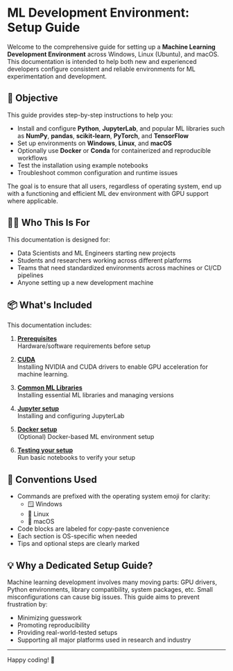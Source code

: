 # ML Development Environment: Setup Guide

Welcome to the comprehensive guide for setting up a **Machine Learning Development Environment** across Windows, Linux (Ubuntu), and macOS. This documentation is intended to help both new and experienced developers configure consistent and reliable environments for ML experimentation and development.

## 🎯 Objective

This guide provides step-by-step instructions to help you:

- Install and configure **Python**, **JupyterLab**, and popular ML libraries such as **NumPy**, **pandas**, **scikit-learn**, **PyTorch**, and **TensorFlow**
- Set up environments on **Windows**, **Linux**, and **macOS**
- Optionally use **Docker** or **Conda** for containerized and reproducible workflows
- Test the installation using example notebooks
- Troubleshoot common configuration and runtime issues

The goal is to ensure that all users, regardless of operating system, end up with a functioning and efficient ML dev environment with GPU support where applicable.

## 🧑‍💻 Who This Is For

This documentation is designed for:

- Data Scientists and ML Engineers starting new projects
- Students and researchers working across different platforms
- Teams that need standardized environments across machines or CI/CD pipelines
- Anyone setting up a new development machine

## 📦 What's Included

This documentation includes:

1.  [**Prerequisites**](prerequisits) <br/>
    Hardware/software requirements before setup

2.  [**CUDA**](./CUDA) <br/>
    Installing NVIDIA and CUDA drivers to enable GPU acceleration for machine learning.

3.  [**Common ML Libraries**](./common_libs) <br/>
    Installing essential ML libraries and managing versions

4.  [**Jupyter setup**](./jupyter) <br/>
    Installing and configuring JupyterLab

5.  [**Docker setup**](./docker) <br/>
    (Optional) Docker-based ML environment setup

6.  [**Testing your setup**](./test_setup) <br/>
    Run basic notebooks to verify your setup

## 📎 Conventions Used

- Commands are prefixed with the operating system emoji for clarity:
  - 🪟 Windows
  - 🐧 Linux
  - 🍏 macOS
- Code blocks are labeled for copy-paste convenience
- Each section is OS-specific when needed
- Tips and optional steps are clearly marked

## 💡 Why a Dedicated Setup Guide?

Machine learning development involves many moving parts: GPU drivers, Python environments, library compatibility, system packages, etc. Small misconfigurations can cause big issues. This guide aims to prevent frustration by:

- Minimizing guesswork
- Promoting reproducibility
- Providing real-world-tested setups
- Supporting all major platforms used in research and industry

---

Happy coding! 🚀
